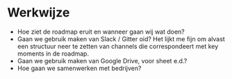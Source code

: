 # Werkwijze

* Hoe ziet de roadmap eruit en wanneer gaan wij wat doen?
* Gaan we gebruik maken van Slack / Gitter oid? Het lijkt me fijn om alvast een structuur neer te zetten van channels die correspondeert met key moments in de roadmap.
* Gaan we gebruik maken van Google Drive, voor sheet e.d.?
* Hoe gaan we samenwerken met bedrijven?





